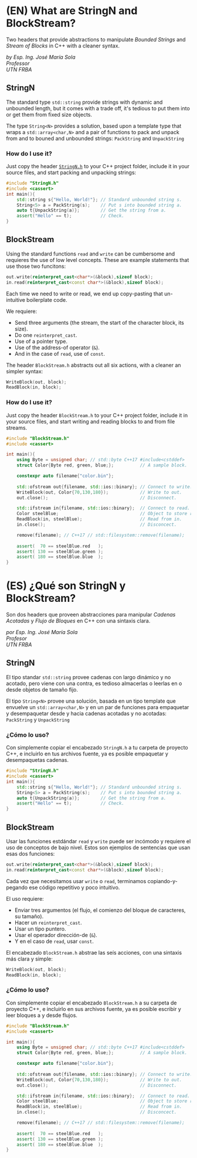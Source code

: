 # (EN) What are StringN and BlockStream?
Two headers that provide abstractions to manipulate *Bounded Strings* and *Stream of Blocks* in C++ with a cleaner syntax.

*by Esp. Ing. José María Sola  
Professor  
UTN FRBA*

## StringN
The standard type `std::string` provide strings with dynamic and unbounded length, but it comes with a trade off, it's tedious to put them into or get them from fixed size objects.

The type `String<N>` provides a solution, based upon a template type that wraps a `std::array<char,N>` and a pair of functions to pack and unpack from and to bouned and unbounded strings: `PackString` and `UnpackString`

### How do I use it?
Just copy the header [`StringN.h`](String.h) to your C++ project folder, include it in your source files, and start packing and unpacking strings:

```c++
#include "StringN.h"
#include <cassert>
int main(){
	std::string s{"Hello, World!"}; // Standard unbounded string s.
	String<5> a = PackString(s);    // Put s into bounded string a.
	auto t{UnpackString(a)};        // Get the string from a.
	assert("Hello" == t);           // Check.
}
```

## BlockStream
Using the standard functions `read` and `write` can be cumbersome and requieres the use of low level concepts. These are example statements that use those two funcitons:
```c++
out.write(reinterpret_cast<char*>(&block),sizeof block);
in.read(reinterpret_cast<const char*>(&block),sizeof block);
```

Each time we need to write or read, we end up copy-pasting that un-intuitive boilerplate code.

We requiere:
- Send three arguments (the stream, the start of the character block, its size).
- Do one `reinterpret_cast`.
- Use of a pointer type.
- Use of the address-of operator (`&`).
- And in the case of `read`, use of `const`.

The header `BlockStream.h` abstracts out all six actions, with a cleaner an simpler syntax:
```c++
WriteBlock(out, block);
ReadBlock(in, block);
```

### How do I use it?
Just copy the header `BlockStream.h` to your C++ project folder, include it in your source files, and start writing and reading blocks to and from file streams.

```c++
#include "BlockStream.h"
#include <cassert>

int main(){
	using Byte = unsigned char; // std::byte C++17 #include<cstddef>
	struct Color{Byte red, green, blue;};          // A sample block.

	constexpr auto filename{"color.bin"};
	
	std::ofstream out{filename, std::ios::binary}; // Connect to write.
	WriteBlock(out, Color{70,130,180});            // Write to out.
	out.close();                                   // Disconnect.

	std::ifstream in{filename, std::ios::binary};  // Connect to read.
	Color steelBlue;                               // Object to store read data.                   
	ReadBlock(in, steelBlue);                      // Read from in.
	in.close();                                    // Disconcect.

	remove(filename); // C++17 // std::filesystem::remove(filename); 
	
	assert(  70 == steelBlue.red   );
	assert( 130 == steelBlue.green );
	assert( 180 == steelBlue.blue  );
}
```

# (ES) ¿Qué son StringN y BlockStream?
Son dos headers que proveen abstracciones para manipular *Cadenas Acotadas* y *Flujo de Bloques* en C++ con una sintaxis clara.

*por Esp. Ing. José María Sola  
Profesor  
UTN FRBA*

## StringN
El tipo standar `std::string` provee cadenas con largo dinámico y no acotado, pero viene con una contra, es tedioso almacerlas o leerlas en o desde objetos de tamaño fijo.

El tipo `String<N>` provee una solución, basada en un tipo template que envuelve un  `std::array<char,N>` y en un par de funciones para empaquetar y desempaquetar desde y hacia cadenas acotadas y no acotadas: `PackString` y `UnpackString`

### ¿Cómo lo uso?
Con simplemente copiar el encabezado `StringN.h` a tu carpeta de proyecto C++, e incluirlo en tus archivos fuente, ya es posible empaquetar y desempaquetas cadenas.

```c++
#include "StringN.h"
#include <cassert>
int main(){
	std::string s{"Hello, World!"}; // Standard unbounded string s.
	String<5> a = PackString(s);    // Put s into bounded string a.
	auto t{UnpackString(a)};        // Get the string from a.
	assert("Hello" == t);           // Check.
}
```

## BlockStream
Usar las funciones estdándar `read` y `write` puede ser incómodo y requiere el uso de conceptos de bajo nivel. Estos son ejemplos de sentencias que usan esas dos funciones:
```c++
out.write(reinterpret_cast<char*>(&block),sizeof block);
in.read(reinterpret_cast<const char*>(&block),sizeof block);
```

Cada vez que necesitamos usar `write` o `read`, terminamos copiando-y-pegando ese código repetitivo y poco intuitivo.

El uso requiere:
- Enviar tres argumentos (el flujo, el comienzo del bloque de caracteres, su tamaño).
- Hacer un `reinterpret_cast`.
- Usar un tipo puntero.
- Usar el operador dirección-de (`&`).
- Y en el caso de `read`, usar `const`.

El encabezado `BlockStream.h` abstrae las seís acciones, con una sintaxis más clara y simple:
```c++
WriteBlock(out, block);
ReadBlock(in, block);
```

### ¿Cómo lo uso?
Con simplemente copiar el encabezado `BlockStream.h` a su carpeta de proyecto C++, e incluirlo en sus archivos fuente, ya es posible escribir y leer bloques a y desde flujos.

```c++
#include "BlockStream.h"
#include <cassert>

int main(){
	using Byte = unsigned char; // std::byte C++17 #include<cstddef>
	struct Color{Byte red, green, blue;};          // A sample block.

	constexpr auto filename{"color.bin"};
	
	std::ofstream out{filename, std::ios::binary}; // Connect to write.
	WriteBlock(out, Color{70,130,180});            // Write to out.
	out.close();                                   // Disconnect.

	std::ifstream in{filename, std::ios::binary};  // Connect to read.
	Color steelBlue;                               // Object to store read data.                   
	ReadBlock(in, steelBlue);                      // Read from in.
	in.close();                                    // Disconcect.

	remove(filename); // C++17 // std::filesystem::remove(filename); 
	
	assert(  70 == steelBlue.red   );
	assert( 130 == steelBlue.green );
	assert( 180 == steelBlue.blue  );
}
```